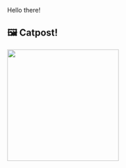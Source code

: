 Hello there!



## 🖼️ Catpost!

<sub>
    <img src="https://cdn2.thecatapi.com/images/SQIzfUkYJ.jpg" height="256">
</sub>

